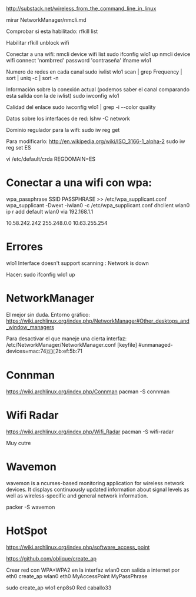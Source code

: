 http://substack.net/wireless_from_the_command_line_in_linux

mirar NetworkManager/nmcli.md

Comprobar si esta habilitado:
rfkill list

Habilitar
rfkill unblock wifi


Conectar a una wifi:
nmcli device wifi list
sudo ifconfig wlo1 up
nmcli device wifi connect 'nombrred' password 'contraseña' ifname wlo1


Numero de redes en cada canal
sudo iwlist wlo1 scan | grep Frequency | sort | uniq -c | sort -n

Información sobre la conexión actual (podemos saber el canal comparando esta salida con la de iwlist)
sudo iwconfig wlo1

Calidad del enlace
sudo iwconfig wlo1 | grep -i --color quality

Datos sobre los interfaces de red:
lshw -C network

Dominio regulador para la wifi:
sudo iw reg get

Para modificarlo: http://en.wikipedia.org/wiki/ISO_3166-1_alpha-2
sudo iw reg set ES

vi /etc/default/crda
REGDOMAIN=ES


# Conectar a una wifi con wpa:
wpa_passphrase SSID PASSPHRASE >> /etc/wpa_supplicant.conf
wpa_supplicant -Dwext -iwlan0 -c /etc/wpa_supplicant.conf
dhclient wlan0
ip r add default wlan0 via 192.168.1.1


10.58.242.242
255.248.0.0
10.63.255.254

# Errores
wlo1      Interface doesn't support scanning : Network is down

Hacer:
sudo ifconfig wlo1 up

# NetworkManager
El mejor sin duda.
Entorno gráfico: https://wiki.archlinux.org/index.php/NetworkManager#Other_desktops_and_window_managers

Para desactivar el que maneje una cierta interfaz:
/etc/NetworkManager/NetworkManager.conf
[keyfile]
#unmanaged-devices=mac:74:de:2b:ef:5b:71


# Connman
https://wiki.archlinux.org/index.php/Connman
pacman -S connman


# Wifi Radar
https://wiki.archlinux.org/index.php/Wifi_Radar
pacman -S wifi-radar

Muy cutre


# Wavemon
wavemon is a ncurses-based monitoring application for wireless network devices. It displays continuously updated information about signal levels as well as wireless-specific and general network information.

packer -S wavemon



# HotSpot
https://wiki.archlinux.org/index.php/software_access_point

https://github.com/oblique/create_ap

Crear red con WPA+WPA2 en la interfaz wlan0 con salida a internet por eth0
create_ap wlan0 eth0 MyAccessPoint MyPassPhrase

sudo create_ap wlo1 enp8s0 Red caballo33
